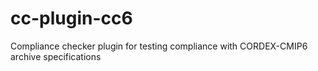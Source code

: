 # cc-plugin-cc6
Compliance checker plugin for testing compliance with CORDEX-CMIP6 archive specifications
